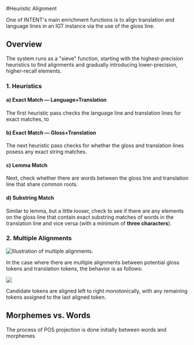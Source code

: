 #Heuristic Alignment

One of INTENT's main enrichment functions is to align translation and language lines in an IGT instance via the use of the gloss line.

## Overview

The system runs as a "sieve" function, starting with the highest-precision heuristics to find alignments and gradually introducing lower-precision, higher-recall elements.

### 1. Heuristics

#### a) Exact Match — Language+Translation

The first heuristic pass checks the language line and translation lines for exact matches, to 

#### b) Exact Match — Gloss+Translation

The next heuristic pass checks for whether the gloss and translation lines posess any exact string matches.

#### c) Lemma Match

Next, check whether there are words between the gloss line and translation line that share common roots.

#### d) Substring Match

Similar to lemma, but a little looser, check to see if there are any elements on the gloss line that contain exact substring matches of words in the translation line and vice versa (with a minimum of **three characters**).

### 2. Multiple Alignments

![Illustration of multiple alignments.](/Users/rgeorgi/Documents/code/intent2/doc/images/aln1.png)

In the case where there are multiple alignments between potential gloss tokens and translation tokens, the behavior is as follows:

![](/Users/rgeorgi/Documents/code/intent2/doc/images/aln2.png)

Candidate tokens are aligned left to right monotonically, with any remaining tokens assigned to the last aligned token. 

## Morphemes vs. Words

The process of POS projection is done initially between words and morphemes